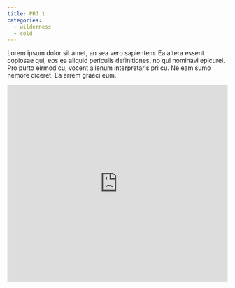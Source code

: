 ```yaml
---
title: PBJ 1
categories:
  - wilderness
  - cold
---
```


Lorem ipsum dolor sit amet, an sea vero sapientem. Ea altera essent copiosae qui, eos ea aliquid periculis definitiones, no qui nominavi epicurei. Pro purto eirmod cu, vocent alienum interpretaris pri cu. Ne eam sumo nemore diceret. Ea errem graeci eum.


<iframe width="100%" height="450" scrolling="no" frameborder="no" src="https://w.soundcloud.com/player/?url=https%3A//api.soundcloud.com/playlists/20863585&amp;auto_play=false&amp;hide_related=false&amp;visual=true"></iframe>